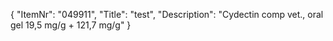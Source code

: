 {
  "ItemNr": "049911",
  "Title": "test",
  "Description": "Cydectin comp vet., oral gel 19,5 mg/g + 121,7 mg/g"
}